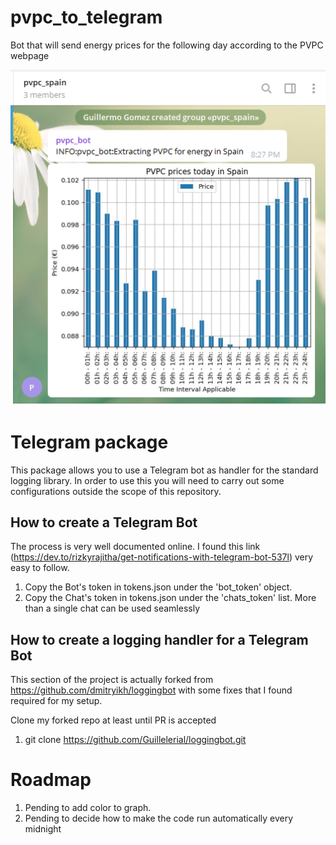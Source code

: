 # pvpc_to_telegram
Bot that will send energy prices for the following day according to the PVPC webpage

![Screenshot](media/telegrambot.PNG)

# Telegram package
This package allows you to use a Telegram bot as handler for the standard logging library. In order to use this you will 
need to carry out some configurations outside the scope of this repository.

## How to create a Telegram Bot
The process is very well documented online. I found this link (https://dev.to/rizkyrajitha/get-notifications-with-telegram-bot-537l)
very easy to follow.

1) Copy the Bot's token in tokens.json under the 'bot_token' object.
2) Copy the Chat's token in tokens.json under the 'chats_token' list. More than a single chat can be used seamlessly

## How to create a logging handler for a Telegram Bot
This section of the project is actually forked from https://github.com/dmitryikh/loggingbot with some fixes that I 
found required for my setup.

Clone my forked repo at least until PR is accepted
1) git clone https://github.com/Guillelerial/loggingbot.git


# Roadmap

1) Pending to add color to graph.
2) Pending to decide how to make the code run automatically every midnight
